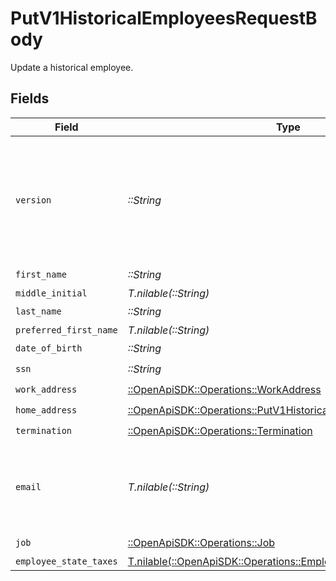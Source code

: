 # PutV1HistoricalEmployeesRequestBody

Update a historical employee.


## Fields

| Field                                                                                                                                                             | Type                                                                                                                                                              | Required                                                                                                                                                          | Description                                                                                                                                                       |
| ----------------------------------------------------------------------------------------------------------------------------------------------------------------- | ----------------------------------------------------------------------------------------------------------------------------------------------------------------- | ----------------------------------------------------------------------------------------------------------------------------------------------------------------- | ----------------------------------------------------------------------------------------------------------------------------------------------------------------- |
| `version`                                                                                                                                                         | *::String*                                                                                                                                                        | :heavy_check_mark:                                                                                                                                                | The current version of the object. See the [versioning guide](https://docs.gusto.com/embedded-payroll/docs/idempotency) for information on how to use this field. |
| `first_name`                                                                                                                                                      | *::String*                                                                                                                                                        | :heavy_check_mark:                                                                                                                                                | N/A                                                                                                                                                               |
| `middle_initial`                                                                                                                                                  | *T.nilable(::String)*                                                                                                                                             | :heavy_minus_sign:                                                                                                                                                | N/A                                                                                                                                                               |
| `last_name`                                                                                                                                                       | *::String*                                                                                                                                                        | :heavy_check_mark:                                                                                                                                                | N/A                                                                                                                                                               |
| `preferred_first_name`                                                                                                                                            | *T.nilable(::String)*                                                                                                                                             | :heavy_minus_sign:                                                                                                                                                | N/A                                                                                                                                                               |
| `date_of_birth`                                                                                                                                                   | *::String*                                                                                                                                                        | :heavy_check_mark:                                                                                                                                                | N/A                                                                                                                                                               |
| `ssn`                                                                                                                                                             | *::String*                                                                                                                                                        | :heavy_check_mark:                                                                                                                                                | N/A                                                                                                                                                               |
| `work_address`                                                                                                                                                    | [::OpenApiSDK::Operations::WorkAddress](../../models/operations/workaddress.md)                                                                                   | :heavy_check_mark:                                                                                                                                                | N/A                                                                                                                                                               |
| `home_address`                                                                                                                                                    | [::OpenApiSDK::Operations::PutV1HistoricalEmployeesHomeAddress](../../models/operations/putv1historicalemployeeshomeaddress.md)                                   | :heavy_check_mark:                                                                                                                                                | N/A                                                                                                                                                               |
| `termination`                                                                                                                                                     | [::OpenApiSDK::Operations::Termination](../../models/operations/termination.md)                                                                                   | :heavy_check_mark:                                                                                                                                                | N/A                                                                                                                                                               |
| `email`                                                                                                                                                           | *T.nilable(::String)*                                                                                                                                             | :heavy_minus_sign:                                                                                                                                                | Optional. If provided, the email address will be saved to the employee.                                                                                           |
| `job`                                                                                                                                                             | [::OpenApiSDK::Operations::Job](../../models/operations/job.md)                                                                                                   | :heavy_check_mark:                                                                                                                                                | N/A                                                                                                                                                               |
| `employee_state_taxes`                                                                                                                                            | [T.nilable(::OpenApiSDK::Operations::EmployeeStateTaxes)](../../models/operations/employeestatetaxes.md)                                                          | :heavy_minus_sign:                                                                                                                                                | N/A                                                                                                                                                               |
